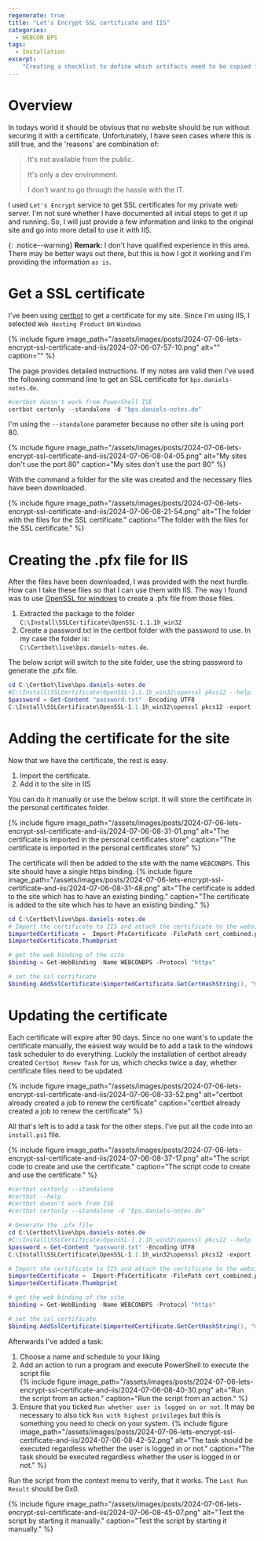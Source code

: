 ```yaml
---
regenerate: true
title: "Let's Encrypt SSL certificate and IIS"
categories:
  - WEBCON BPS 
tags:  
  - Installation
excerpt:
    "Creating a checklist to define which artifacts need to be copied from on configuration database to another."
---
```


# Overview
In todays world it should be obvious that no website should be run without securing it with a certificate. Unfortunately, I have seen cases where this is still true, and the 'reasons' are combination of: 
> It's not available from the public.<br/>
> 
> It's only a dev environment.<br/>
> 
> I don't want to go through the hassle with the IT.<br/>


I used  `Let's Encrypt` service to get SSL certificates for my private web server. I'm not sure whether I have documented all initial steps to get it up and running. So, I will just provide a few information and links to the original site and go into more detail to use it with IIS.

{: .notice--warning}
**Remark:** I don't have qualified experience in this area. There may be better ways out there, but this is how I got it working and I'm providing the information `as is`.


# Get a SSL certificate
I've been using [certbot](https://certbot.eff.org/instructions) to get a certificate for my site. Since I'm using IIS, I selected `Web Hosting Product` on `Windows`

{% include figure image_path="/assets/images/posts/2024-07-06-lets-encrypt-ssl-certificate-and-iis/2024-07-06-07-57-10.png" alt="" caption="" %}

The page provides detailed instructions. If my notes are valid then I've used the following command line to get an SSL certificate for `bps.daniels-notes.de`.

``` powershell
#certbot doesn't work from PowerShell ISE
certbot certonly --standalone -d "bps.daniels-notes.de"
```

I'm using the `--standalone` parameter because no other site is using port 80.

{% include figure image_path="/assets/images/posts/2024-07-06-lets-encrypt-ssl-certificate-and-iis/2024-07-06-08-04-05.png" alt="My sites don't use the port 80" caption="My sites don't use the port 80" %}

With the command a folder for the site was created and the necessary files have been downloaded.

{% include figure image_path="/assets/images/posts/2024-07-06-lets-encrypt-ssl-certificate-and-iis/2024-07-06-08-21-54.png" alt="The folder with the files for the SSL certificate." caption="The folder with the files for the SSL certificate." %}

# Creating the .pfx file for IIS
After the files have been downloaded, I was provided with the next hurdle. How can I take these files so that I can use them with IIS.
The way I found was to use [OpenSSL for windows](https://sourceforge.net/projects/openssl-for-windows/) to create a .pfx file from those files.
1. Extracted the package to the folder <br/>`C:\Install\SSLCertificate\OpenSSL-1.1.1h_win32`
2. Create a password.txt in the certbot folder with the password to use. In my case the folder is: <br/>`C:\Certbot\live\bps.daniels-notes.de`.

The below script will switch to the site folder, use the string password to generate the .pfx file.

```powershell
cd C:\Certbot\live\bps.daniels-notes.de
#C:\Install\SSLCertificate\OpenSSL-1.1.1h_win32\openssl pkcs12 --help
$password = Get-Content "password.txt" -Encoding UTF8
C:\Install\SSLCertificate\OpenSSL-1.1.1h_win32\openssl pkcs12 -export -in cert.pem -inkey privkey.pem -out cert_combined.pfx -password pass:$password

```

# Adding the certificate for the site
Now that we have the certificate, the rest is easy.
1. Import the certificate.
2. Add it to the site in IIS

You can do it manually or use the below script. It will store the certificate in the personal certificates folder.

{% include figure image_path="/assets/images/posts/2024-07-06-lets-encrypt-ssl-certificate-and-iis/2024-07-06-08-31-01.png" alt="The certificate is imported in the personal certificates store" caption="The certificate is imported in the personal certificates store" %}


 The certificate will then be added to the site with the name `WEBCONBPS`. This site should have a single https binding.
{% include figure image_path="/assets/images/posts/2024-07-06-lets-encrypt-ssl-certificate-and-iis/2024-07-06-08-31-48.png" alt="The certificate is added to the site which has to have an existing binding." caption="The certificate is added to the site which has to have an existing binding." %}

```powershell
cd C:\Certbot\live\bps.daniels-notes.de
# Import the certificate to IIS and attach the certificate to the website.
$importedCertificate =  Import-PfxCertificate -FilePath cert_combined.pfx -CertStoreLocation 'Cert:\LocalMachine\My'  -Password (ConvertTo-SecureString -AsPlainText $password -Force)
$importedCertificate.Thumbprint

# get the web binding of the site
$binding = Get-WebBinding -Name WEBCONBPS -Protocol "https"

# set the ssl certificate
$binding.AddSslCertificate($importedCertificate.GetCertHashString(), "my")
```

# Updating the certificate
Each certificate will expire after 90 days. Since no one want's to update the certificate manually, the easiest way would be to add a task to the windows task scheduler to do everything.
Luckily the installation of certbot already created `Certbot Renew Task` for us, which checks twice a day, whether certificate files need to be updated.

{% include figure image_path="/assets/images/posts/2024-07-06-lets-encrypt-ssl-certificate-and-iis/2024-07-06-08-33-52.png" alt="certbot already created a job to renew the certificate" caption="certbot already created a job to renew the certificate" %}
 
All that's left is to add a task for the other steps. I've put all the code into an `install.ps1` file.

{% include figure image_path="/assets/images/posts/2024-07-06-lets-encrypt-ssl-certificate-and-iis/2024-07-06-08-37-17.png" alt="The script code to create and use the certificate." caption="The script code to create and use the certificate." %}

```powershell
#certbot certonly --standalone
#certbot --help
#certbot doesn't work from ISE
#certbot certonly --standalone -d "bps.daniels-notes.de"

# Generate the .pfx file
cd C:\Certbot\live\bps.daniels-notes.de
#C:\Install\SSLCertificate\OpenSSL-1.1.1h_win32\openssl pkcs12 --help
$password = Get-Content "password.txt" -Encoding UTF8
C:\Install\SSLCertificate\OpenSSL-1.1.1h_win32\openssl pkcs12 -export -in cert.pem -inkey privkey.pem -out cert_combined.pfx -password pass:$password

# Import the certificate to IIS and attach the certificate to the website.
$importedCertificate =  Import-PfxCertificate -FilePath cert_combined.pfx -CertStoreLocation 'Cert:\LocalMachine\My'  -Password (ConvertTo-SecureString -AsPlainText $password -Force)
$importedCertificate.Thumbprint

# get the web binding of the site
$binding = Get-WebBinding -Name WEBCONBPS -Protocol "https"

# set the ssl certificate
$binding.AddSslCertificate($importedCertificate.GetCertHashString(), "my")

```

Afterwards I've added a task:
1. Choose a name and schedule to your liking
2. Add an action to run a program and execute PowerShell to execute the script file<br/>
    {% include figure image_path="/assets/images/posts/2024-07-06-lets-encrypt-ssl-certificate-and-iis/2024-07-06-08-40-30.png" alt="Run the script from an action." caption="Run the script from an action." %}
3. Ensure that you ticked `Run whether user is logged on or not`. It may be necessary to also  tick `Run with highest privileges` but this is something you need to check on your system.
    {% include figure image_path="/assets/images/posts/2024-07-06-lets-encrypt-ssl-certificate-and-iis/2024-07-06-08-42-52.png" alt="The task should be executed regardless whether the user is logged in or not." caption="The task should be executed regardless whether the user is logged in or not." %}

Run the script from the context menu to verify, that it works. The `Last Run Result` should be 0x0.

{% include figure image_path="/assets/images/posts/2024-07-06-lets-encrypt-ssl-certificate-and-iis/2024-07-06-08-45-07.png" alt="Test the script by starting it manually." caption="Test the script by starting it manually." %}

